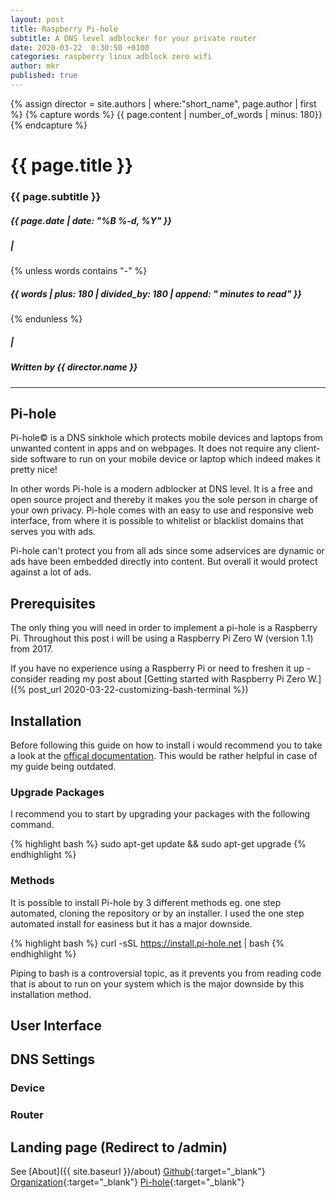 ```yaml
---
layout: post
title: Raspberry Pi-hole
subtitle: A DNS level adblocker for your private router
date: 2020-03-22  0:30:50 +0100
categories: raspberry linux adblock zero wifi
author: mkr
published: true
---
```


{% assign director = site.authors | where:"short_name", page.author | first %}
{% capture words %}
    {{ page.content | number_of_words | minus: 180}}
{% endcapture %}

<div class="post-header">
    <h1 class="post-title">{{ page.title }}</h1>
    <h3 class="post-subtitle">{{ page.subtitle }}</h3>
    <div class="post-info">
        <h5>{{ page.date | date: "%B %-d, %Y" }}</h5>
        <h5 class="pipe">|</h5>
            {% unless words contains "-" %}
        <h5>{{ words | plus: 180 | divided_by: 180 | append: " minutes to read" }}</h5>
    {% endunless %}
        <h5 class="pipe">|</h5>
        <h5>Written by {{ director.name }}</h5>
    </div>
</div>

<!-- --- 
## Table of content
{:.no_toc}
* TOC
{:toc} -->

<!-- CONTENT STARTS BELOW -->
---
## Pi-hole
Pi-hole© is a DNS sinkhole which protects mobile devices and laptops from unwanted content in apps and on webpages. It does not require any client-side software to run on your mobile device or laptop which indeed makes it pretty nice!

In other words Pi-hole is a modern adblocker at DNS level. It is a free and open source project and thereby it makes you the sole person in charge of your own privacy. Pi-hole comes with an easy to use and responsive web interface, from where it is possible to whitelist or blacklist domains that serves you with ads.

Pi-hole can't protect you from all ads since some adservices are dynamic or ads have been embedded directly into content. But overall it would protect against a lot of ads.

## Prerequisites
The only thing you will need in order to implement a pi-hole is a Raspberry Pi. Throughout this post i will be using a Raspberry Pi Zero W (version 1.1) from 2017.

If you have no experience using a Raspberry Pi or need to freshen it up - consider reading my post about [Getting started with Raspberry Pi Zero W.]({% post_url 2020-03-22-customizing-bash-terminal %}) <!-- LINK TO ANOTHER POST -->

## Installation
Before following this guide on how to install i would recommend you to take a look at the [offical documentation][pi-hole-docs]. This would be rather helpful in case of my guide being outdated.

### Upgrade Packages
I recommend you to start by upgrading your packages with the following command.

{% highlight bash %}
sudo apt-get update && sudo apt-get upgrade
{% endhighlight %}

### Methods
It is possible to install Pi-hole by 3 different methods eg. one step automated, cloning the repository or by an installer. I used the one step automated install for easiness but it has a major downside.

{% highlight bash %}
curl -sSL https://install.pi-hole.net | bash
{% endhighlight %}

Piping to bash is a controversial topic, as it prevents you from reading code that is about to run on your system which is the major downside by this installation method.

## User Interface

## DNS Settings
### Device
### Router

## Landing page (Redirect to /admin)

See [About]({{ site.baseurl }}/about)
[Github][github-account]{:target="_blank"}
[Organization][github-organization]{:target="_blank"}
[Pi-hole][pi-hole-docs]{:target="_blank"}

[github-account]: https://github.com/madssteiner
[github-organization]:   https://github.com/kodeklubbendk
[pi-hole-docs]: https://docs.pi-hole.net/main/basic-install/
[pi-hole-git]: https://github.com/pi-hole/pi-hole/#one-step-automated-install

<!-- SNIPPET OF OTHER RELATED ARTICLES AT BOTTOM -->
<!-- POST ABOUT USING PI HOLE WITH NGINX -->